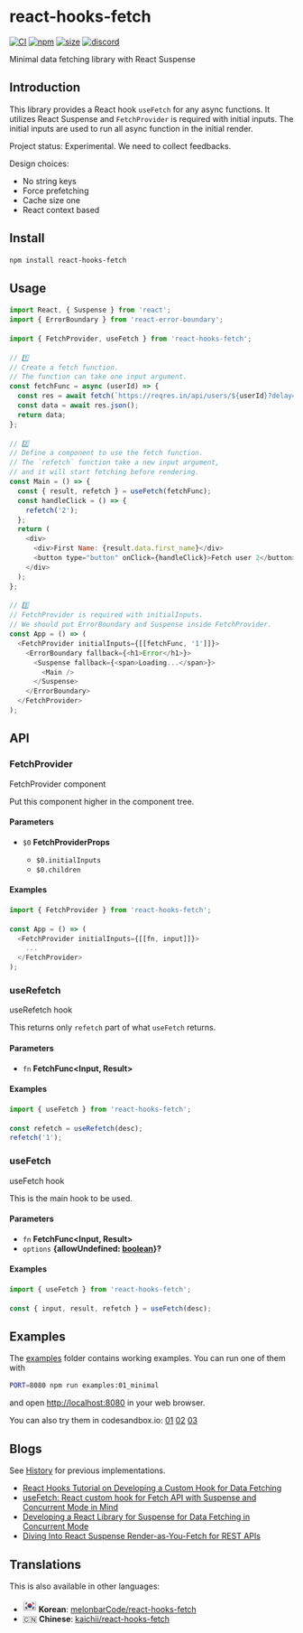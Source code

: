 # react-hooks-fetch

[![CI](https://img.shields.io/github/actions/workflow/status/dai-shi/react-hooks-fetch/ci.yml?branch=main)](https://github.com/dai-shi/react-hooks-fetch/actions?query=workflow%3ACI)
[![npm](https://img.shields.io/npm/v/react-hooks-fetch)](https://www.npmjs.com/package/react-hooks-fetch)
[![size](https://img.shields.io/bundlephobia/minzip/react-hooks-fetch)](https://bundlephobia.com/result?p=react-hooks-fetch)
[![discord](https://img.shields.io/discord/627656437971288081)](https://discord.gg/MrQdmzd)

Minimal data fetching library with React Suspense

## Introduction

This library provides a React hook `useFetch` for any async functions.
It utilizes React Suspense and `FetchProvider` is required with initial inputs.
The initial inputs are used to run all async function in the initial render.

Project status: Experimental. We need to collect feedbacks.

Design choices:

*   No string keys
*   Force prefetching
*   Cache size one
*   React context based

## Install

```bash
npm install react-hooks-fetch
```

## Usage

```javascript
import React, { Suspense } from 'react';
import { ErrorBoundary } from 'react-error-boundary';

import { FetchProvider, useFetch } from 'react-hooks-fetch';

// 1️⃣
// Create a fetch function.
// The function can take one input argument.
const fetchFunc = async (userId) => {
  const res = await fetch(`https://reqres.in/api/users/${userId}?delay=3`);
  const data = await res.json();
  return data;
};

// 2️⃣
// Define a component to use the fetch function.
// The `refetch` function take a new input argument,
// and it will start fetching before rendering.
const Main = () => {
  const { result, refetch } = useFetch(fetchFunc);
  const handleClick = () => {
    refetch('2');
  };
  return (
    <div>
      <div>First Name: {result.data.first_name}</div>
      <button type="button" onClick={handleClick}>Fetch user 2</button>
    </div>
  );
};

// 3️⃣
// FetchProvider is required with initialInputs.
// We should put ErrorBoundary and Suspense inside FetchProvider.
const App = () => (
  <FetchProvider initialInputs={[[fetchFunc, '1']]}>
    <ErrorBoundary fallback={<h1>Error</h1>}>
      <Suspense fallback={<span>Loading...</span>}>
        <Main />
      </Suspense>
    </ErrorBoundary>
  </FetchProvider>
);
```

## API

<!-- Generated by documentation.js. Update this documentation by updating the source code. -->

### FetchProvider

FetchProvider component

Put this component higher in the component tree.

#### Parameters

*   `$0` **FetchProviderProps** 

    *   `$0.initialInputs`  
    *   `$0.children`  

#### Examples

```javascript
import { FetchProvider } from 'react-hooks-fetch';

const App = () => (
  <FetchProvider initialInputs={[[fn, input]]}>
    ...
  </FetchProvider>
);
```

### useRefetch

useRefetch hook

This returns only `refetch` part of what `useFetch` returns.

#### Parameters

*   `fn` **FetchFunc\<Input, Result>** 

#### Examples

```javascript
import { useFetch } from 'react-hooks-fetch';

const refetch = useRefetch(desc);
refetch('1');
```

### useFetch

useFetch hook

This is the main hook to be used.

#### Parameters

*   `fn` **FetchFunc\<Input, Result>** 
*   `options` **{allowUndefined: [boolean](https://developer.mozilla.org/docs/Web/JavaScript/Reference/Global_Objects/Boolean)}?** 

#### Examples

```javascript
import { useFetch } from 'react-hooks-fetch';

const { input, result, refetch } = useFetch(desc);
```

## Examples

The [examples](examples) folder contains working examples.
You can run one of them with

```bash
PORT=8080 npm run examples:01_minimal
```

and open <http://localhost:8080> in your web browser.

You can also try them in codesandbox.io:
[01](https://codesandbox.io/s/github/dai-shi/react-hooks-fetch/tree/main/examples/01\_minimal)
[02](https://codesandbox.io/s/github/dai-shi/react-hooks-fetch/tree/main/examples/02\_typescript)
[03](https://codesandbox.io/s/github/dai-shi/react-hooks-fetch/tree/main/examples/03\_noinit)

## Blogs

See [History](./HISTORY.md) for previous implementations.

*   [React Hooks Tutorial on Developing a Custom Hook for Data Fetching](https://blog.axlight.com/posts/react-hooks-tutorial-on-developing-a-custom-hook-for-data-fetching/)
*   [useFetch: React custom hook for Fetch API with Suspense and Concurrent Mode in Mind](https://blog.axlight.com/posts/usefetch-react-custom-hook-for-fetch-api-with-suspense-and-concurrent-mode-in-mind/)
*   [Developing a React Library for Suspense for Data Fetching in Concurrent Mode](https://blog.axlight.com/posts/developing-a-react-library-for-suspense-for-data-fetching-in-concurrent-mode/)
*   [Diving Into React Suspense Render-as-You-Fetch for REST APIs](https://blog.axlight.com/posts/diving-into-react-suspense-render-as-you-fetch-for-rest-apis/)

## Translations

This is also available in other languages:

*   ![ko](https://raw.githubusercontent.com/gosquared/flags/master/flags/flags/shiny/24/South-Korea.png) **Korean**: [melonbarCode/react-hooks-fetch](https://github.com/melonbarCode/react-hooks-fetch)
*   :cn: **Chinese**: [kaichii/react-hooks-fetch](https://github.com/kaichii/react-hooks-fetch/blob/main/README-zh.md)
